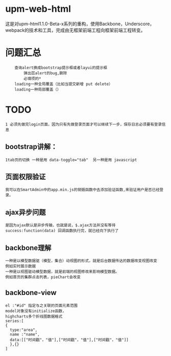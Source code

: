 # upm-web-html
这是对upm-html1.1.0-Beta-x系列的重构，使用Backbone，Underscore，webpack的技术和工具，完成由无框架前端工程向框架前端工程转变。
# 问题汇总
```
    查询alert换成bootstrap提示框或者layui的提示框
		弹出层alert的bug,删除
		必填项的*
    loading一种全局覆盖（比如当提交新增 put delete）
    loading一种局部覆盖（）
```
# TODO
```
1 必须先做完login页面，因为只有先做登录页面才可以继续下一步，保存日志必须要有登录信息

```
## bootstrap讲解：
```
1tab页的切换 一种是用 data-toggle="tab"  另一种是用 javascript
```
## 页面权限验证
```
我可以在SmartAdmin中的app.min.js的销毁函数中去添加验证函数,来验证用户是否已经登录。
```
## ajax异步问题
```
是因为ajax默认是异步传输，也就是说，$.ajax方法并没有等待 success:function(data) 回调函数执行完，就已经向下执行了
```
## backbone理解
```
一种是以模型数据驱（模型，集合）动视图的形式，就是后台数据传达的数据改变视图改变
例如实时展示数据
一种是以视图驱动模型数据，就是前端的视图修改来影响模型数据。
例如首页的集群点击列表，pieChart会改变
```
## backbone-view
```
el :"#id" 指定与之关联的页面元素范围
model对象没有initialize函数，
highcharts多个折线图数据格式
series:[
{
  type:"area",
  name :"name",
  data:[["时间戳"，"值"],["时间戳"，"值"],["时间戳"，"值"]]
  },{}
]
```
